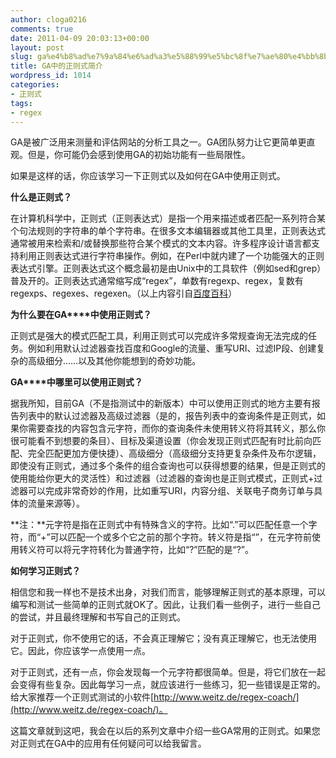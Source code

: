 ```yaml
---
author: cloga0216
comments: true
date: 2011-04-09 20:03:13+00:00
layout: post
slug: ga%e4%b8%ad%e7%9a%84%e6%ad%a3%e5%88%99%e5%bc%8f%e7%ae%80%e4%bb%8b
title: GA中的正则式简介
wordpress_id: 1014
categories:
- 正则式
tags:
- regex
---
```


GA是被广泛用来测量和评估网站的分析工具之一。GA团队努力让它更简单更直观。但是，你可能仍会感到使用GA的初始功能有一些局限性。

如果是这样的话，你应该学习一下正则式以及如何在GA中使用正则式。

**什么是正则式？**

在计算机科学中，正则式（正则表达式）是指一个用来描述或者匹配一系列符合某个句法规则的字符串的单个字符串。在很多文本编辑器或其他工具里，正则表达式通常被用来检索和/或替换那些符合某个模式的文本内容。许多程序设计语言都支持利用正则表达式进行字符串操作。例如，在Perl中就内建了一个功能强大的正则表达式引擎。正则表达式这个概念最初是由Unix中的工具软件（例如sed和grep）普及开的。正则表达式通常缩写成“regex”，单数有regexp、regex，复数有regexps、regexes、regexen。（以上内容引自[百度百科](http://baike.baidu.com/view/94238.htm)）<!-- more -->

**为什么要在GA****中使用正则式？**

正则式是强大的模式匹配工具，利用正则式可以完成许多常规查询无法完成的任务。例如利用默认过滤器查找百度和Google的流量、重写URI、过滤IP段、创建复杂的高级细分……以及其他你能想到的奇妙功能。

**GA****中哪里可以使用正则式？**

据我所知，目前GA（不是指测试中的新版本）中可以使用正则式的地方主要有报告列表中的默认过滤器及高级过滤器（是的，报告列表中的查询条件是正则式，如果你需要查找的内容包含元字符，而你的查询条件未使用转义符将其转义，那么你很可能看不到想要的条目）、目标及渠道设置（你会发现正则式匹配有时比前向匹配、完全匹配更加方便快捷）、高级细分（高级细分支持更复杂条件及布尔逻辑，即使没有正则式，通过多个条件的组合查询也可以获得想要的结果，但是正则式的使用能给你更大的灵活性）和过滤器（过滤器的查询也是正则式模式，正则式+过滤器可以完成非常奇妙的作用，比如重写URI，内容分组、关联电子商务订单与具体的流量来源等）。

**注：**元字符是指在正则式中有特殊含义的字符。比如“.”可以匹配任意一个字符，而“+”可以匹配一个或多个它之前的那个字符。转义符是指“”，在元字符前使用转义符可以将元字符转化为普通字符，比如“?”匹配的是“?”。

**如何学习正则式？**

相信您和我一样也不是技术出身，对我们而言，能够理解正则式的基本原理，可以编写和测试一些简单的正则式就OK了。因此，让我们看一些例子，进行一些自己的尝试，并且最终理解和书写自己的正则式。

对于正则式，你不使用它的话，不会真正理解它；没有真正理解它，也无法使用它。因此，你应该学一点使用一点。

对于正则式，还有一点，你会发现每一个元字符都很简单。但是，将它们放在一起会变得有些复杂。因此每学习一点，就应该进行一些练习，犯一些错误是正常的。给大家推荐一个正则式测试的小软件[http://www.weitz.de/regex-coach/](http://www.weitz.de/regex-coach/)。

这篇文章就到这吧，我会在以后的系列文章中介绍一些GA常用的正则式。如果您对正则式在GA中的应用有任何疑问可以给我留言。
